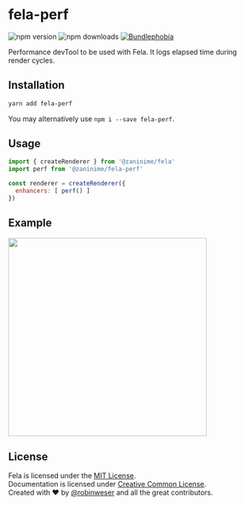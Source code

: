 # fela-perf

<img alt="npm version" src="https://badge.fury.io/js/fela-perf.svg"> <img alt="npm downloads" src="https://img.shields.io/npm/dm/fela-perf.svg"> <a href="https://bundlephobia.com/result?p=fela-perf@latest"><img alt="Bundlephobia" src="https://img.shields.io/bundlephobia/minzip/fela-perf.svg"></a>

Performance devTool to be used with Fela. It logs elapsed time during render cycles.

## Installation
```sh
yarn add fela-perf
```
You may alternatively use `npm i --save fela-perf`.

## Usage
```javascript
import { createRenderer } from '@zaninime/fela'
import perf from '@zaninime/fela-perf'

const renderer = createRenderer({
  enhancers: [ perf() ]
})
```

## Example
<img width="400" src="preview.png">

## License
Fela is licensed under the [MIT License](http://opensource.org/licenses/MIT).<br>
Documentation is licensed under [Creative Common License](http://creativecommons.org/licenses/by/4.0/).<br>
Created with ♥ by [@robinweser](http://weser.io) and all the great contributors.
